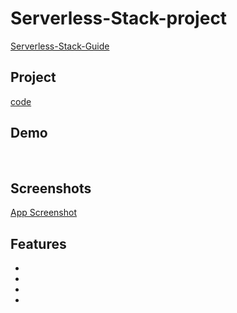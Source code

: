# Serverless-Stack-project
[Serverless-Stack-Guide](https://serverless-stack.com/#guide)

## Project
[code](Serverless-project)

## Demo
<br>

## Screenshots

[App Screenshot]()

## Features

-
-
-
-

